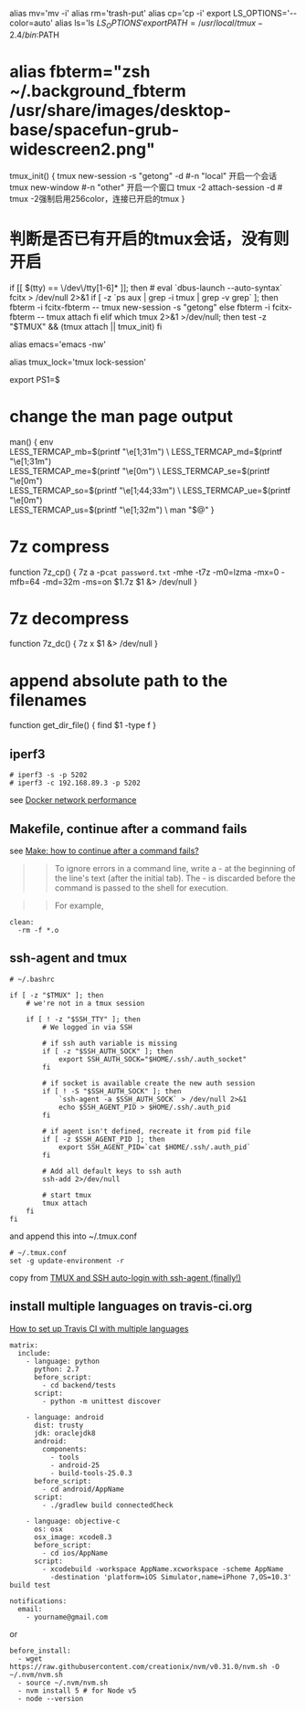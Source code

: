 alias mv='mv -i'
alias rm='trash-put'
alias cp='cp -i'
export LS_OPTIONS='--color=auto'
alias ls='ls $LS_OPTIONS'
export PATH=/usr/local/tmux-2.4/bin:$PATH

# alias fbterm="zsh ~/.background_fbterm /usr/share/images/desktop-base/spacefun-grub-widescreen2.png"
tmux_init()
{
    tmux new-session -s "getong" -d #-n "local"     开启一个会话
    tmux new-window #-n "other"           开启一个窗口
    tmux -2 attach-session -d           # tmux -2强制启用256color，连接已开启的tmux
}

# 判断是否已有开启的tmux会话，没有则开启
if [[ $(tty) == \/dev\/tty[1-6]* ]]; then
    # eval `dbus-launch --auto-syntax`
    fcitx > /dev/null 2>&1
    if [ -z `ps aux | grep -i tmux | grep -v grep` ]; then
        fbterm -i fcitx-fbterm -- tmux new-session -s "getong"
    else
        fbterm -i fcitx-fbterm -- tmux attach
    fi
elif which tmux 2>&1 >/dev/null; then
    test -z "$TMUX" && (tmux attach || tmux_init)
fi

alias emacs='emacs -nw'

alias tmux_lock='tmux lock-session'

export PS1=\$


# change the man page output
man() {
    env \
        LESS_TERMCAP_mb=$(printf "\e[1;31m") \
        LESS_TERMCAP_md=$(printf "\e[1;31m") \
        LESS_TERMCAP_me=$(printf "\e[0m") \
        LESS_TERMCAP_se=$(printf "\e[0m") \
        LESS_TERMCAP_so=$(printf "\e[1;44;33m") \
        LESS_TERMCAP_ue=$(printf "\e[0m") \
        LESS_TERMCAP_us=$(printf "\e[1;32m") \
            man "$@"
}

# 7z compress
function 7z_cp() {
	7z a -p`cat password.txt` -mhe -t7z -m0=lzma -mx=0 -mfb=64 -md=32m -ms=on $1.7z $1 &> /dev/null
}

# 7z decompress
function 7z_dc() {
	7z x $1 &> /dev/null
}


# append absolute path to the filenames
function get_dir_file() {
   find $1 -type f
}

## iperf3
```
# iperf3 -s -p 5202
# iperf3 -c 192.168.89.3 -p 5202
```
see [Docker network performance](https://jtway.co/docker-network-performance-b95bce32b4b9)

## Makefile, continue after a command fails
see [Make: how to continue after a command fails?](https://stackoverflow.com/questions/2670130/make-how-to-continue-after-a-command-fails)

>> To ignore errors in a command line, write a - at the beginning of the line's text (after the initial tab). The - is discarded before the command is passed to the shell for execution.

>> For example,
``` shell
clean:
  -rm -f *.o
```

## ssh-agent and tmux

``` shell
# ~/.bashrc

if [ -z "$TMUX" ]; then
    # we're not in a tmux session

    if [ ! -z "$SSH_TTY" ]; then
        # We logged in via SSH

        # if ssh auth variable is missing
        if [ -z "$SSH_AUTH_SOCK" ]; then
            export SSH_AUTH_SOCK="$HOME/.ssh/.auth_socket"
        fi

        # if socket is available create the new auth session
        if [ ! -S "$SSH_AUTH_SOCK" ]; then
            `ssh-agent -a $SSH_AUTH_SOCK` > /dev/null 2>&1
            echo $SSH_AGENT_PID > $HOME/.ssh/.auth_pid
        fi

        # if agent isn't defined, recreate it from pid file
        if [ -z $SSH_AGENT_PID ]; then
            export SSH_AGENT_PID=`cat $HOME/.ssh/.auth_pid`
        fi

        # Add all default keys to ssh auth
        ssh-add 2>/dev/null

        # start tmux
        tmux attach
    fi
fi
```
and append this into ~/.tmux.conf

``` shell
# ~/.tmux.conf
set -g update-environment -r
```
copy from [TMUX and SSH auto-login with ssh-agent (finally!)](https://development.robinwinslow.uk/2012/07/20/tmux-and-ssh-auto-login-with-ssh-agent-finally/)


## install multiple languages on travis-ci.org
[How to set up Travis CI with multiple languages](https://stackoverflow.com/questions/27644586/how-to-set-up-travis-ci-with-multiple-languages)
``` shell
matrix:
  include:
    - language: python
      python: 2.7
      before_script:
        - cd backend/tests
      script:
        - python -m unittest discover

    - language: android
      dist: trusty
      jdk: oraclejdk8
      android:
        components:
          - tools
          - android-25
          - build-tools-25.0.3
      before_script:
        - cd android/AppName
      script:
        - ./gradlew build connectedCheck

    - language: objective-c
      os: osx
      osx_image: xcode8.3
      before_script:
        - cd ios/AppName
      script:
        - xcodebuild -workspace AppName.xcworkspace -scheme AppName
          -destination 'platform=iOS Simulator,name=iPhone 7,OS=10.3' build test

notifications:
  email:
    - yourname@gmail.com
```
or

``` shell
before_install:
  - wget https://raw.githubusercontent.com/creationix/nvm/v0.31.0/nvm.sh -O ~/.nvm/nvm.sh
  - source ~/.nvm/nvm.sh
  - nvm install 5 # for Node v5
  - node --version
```
